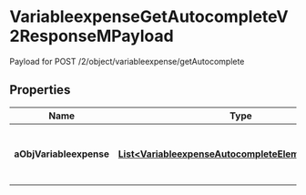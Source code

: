 

# VariableexpenseGetAutocompleteV2ResponseMPayload

Payload for POST /2/object/variableexpense/getAutocomplete

## Properties

| Name | Type | Description | Notes |
|------------ | ------------- | ------------- | -------------|
|**aObjVariableexpense** | [**List&lt;VariableexpenseAutocompleteElementResponse&gt;**](VariableexpenseAutocompleteElementResponse.md) | An array of Variableexpense autocomplete element response. |  [optional] |



